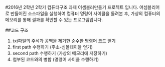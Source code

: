 #2016년 2학년 2학기 컴퓨터구조 과제
어셈블러만들기 프로젝트 입니다.
어셈블리어로 만들어진 소스파일을 실행하여 컴퓨터 명령어 사이클을 돌려본 후, 가상의 컴퓨터의 메모리를 통해 결과를 확인할 수 있는 프로그램입니다.

##코드 구조
1. txt파일의 주석과 공백을 제거한 순수한 명령어 코드 얻기
2. first path 수행하기 (주소-심볼테이블 얻기)
3. second path 수행하기 (가상의 메모리에 저장하기)
4. 첨부된 코드와의 병합 (명령어 사이클 수행하기)
